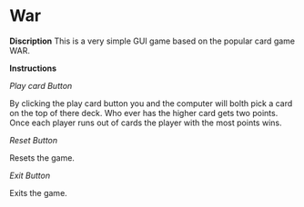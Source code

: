 # War

**Discription**
This is a very simple GUI game based on the popular card game WAR.

**Instructions**

_Play card Button_

  By clicking the play card button you and the computer will bolth pick a card on the top of there deck. Who ever has the higher card gets two points. Once each player runs out of cards the player with the most points wins. 

_Reset Button_

  Resets the game.

_Exit Button_

  Exits the game.
